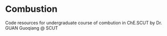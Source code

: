 # Combustion
Code resources for undergraduate course of combution in ChE.SCUT
by Dr. GUAN Guoqiang @ SCUT
